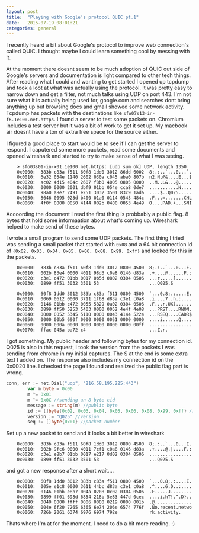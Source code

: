 ```yaml
---
layout: post
title:  "Playing with Google's protocol QUIC pt.1"
date:   2015-07-19 08:01:21
categories: general
---
```


I recently heard a bit about Google's protocol to improve web connection's called QUIC. I thought maybe I could learn something cool by messing with it.

At the moment there doesnt seem to be much adoption of QUIC out side of Google's servers and documentation is light compared to other tech things. After reading what I could and wanting to get started I opened up tcpdump and took a loot at what was actually using the protocol. It was pretty easy to narrow down and get a filter, not much talks using UDP on port 443. I'm not sure what it is actually being used for, google.com and searches dont bring anything up but browsing docs and gmail showed some network activity.
Tcpdump has packets with the destinations like `sfo07s13-in-f6.1e100.net.https`. I found a server to test some packets on. Chromium includes a test server but it was a bit of work to get it set up. My macbook air doesnt have a ton of extra free space for the source either.

I figured a good place to start would be to see if I can get the server to respond. I caputered some more packets, read some documents and opened wireshark and started to try to make sense of what I was seeing.

~~~
	> sfo03s01-in-x01.1e100.net.https: [udp sum ok] UDP, length 1350
	0x0000:  383b c83a f511 60f8 1dd0 3012 86dd 6002  8;.:..`...0...`.
	0x0010:  6e32 054e 1140 2602 030a c045 aba0 807b  n2.N.@&....E...{
	0x0020:  ac02 4d15 e04c 2607 f8b0 4005 0805 0000  ..M..L&...@.....
	0x0030:  0000 0000 2001 dbf9 01bb 054e cca8 0de7  ...........N....
	0x0040:  98a0 a8e7 2491 e251 3032 3501 83c9 1ada  ....$..Q025.....
	0x0050:  8646 0095 023d b400 01a0 0114 0543 484c  .F...=.......CHL
	0x0060:  4f0f 0000 0050 4144 002b 0400 0053 4e49  O....PAD.+...SNI
~~~
Accoording the document I read the first thing is probbably a public flag. 8 bytes that hold some informaation about what's coming up. Wireshark helped to make send of these bytes.

I wrote a small program to send some UDP packets. The first thing I tried was sending a small packet that started with `0x08` and a 64 bit connection id of `{0x02, 0x03, 0x04, 0x05, 0x06, 0x08, 0x99, 0xff}` and looked for this in the packets.

~~~
	0x0000:  383b c83a f511 60f8 1dd0 3012 0800 4500  8;.:..`...0...E.
	0x0010:  002b 83e4 0000 4011 98d3 c0a8 0146 d83a  .+....@......F.:
	0x0020:  c3e1 c472 01bb 0017 0b5d 0802 0304 0506  ...r.....]......
	0x0030:  0899 ff51 3032 3501 53                   ...Q025.S
~~~

~~~
	0x0000:  60f8 1dd0 3012 383b c83a f511 0800 4500  `...0.8;.:....E.
	0x0010:  0069 0612 0000 3711 1f68 d83a c3e1 c0a8  .i....7..h.:....
	0x0020:  0146 01bb c472 0055 5829 0a02 0304 0506  .F...r.UX)......
	0x0030:  0899 ff50 5253 5403 0000 0052 4e4f 4e08  ...PRST....RNON.
	0x0040:  0000 0052 5345 5110 0000 0043 4144 5224  ...RSEQ....CADR$
	0x0050:  0000 00b5 690f 0000 0000 0051 0000 0000  ....i......Q....
	0x0060:  0000 000a 0000 0000 0000 0000 0000 00ff  ................
	0x0070:  ffac 045a ba72 c4                        ...Z.r.
~~~

I got something. My public header and following bytes for my connection id. Q025 is also in this request, i took the version from the packets I was sending from chrome in my initial captures. The S at the end is some extra text I added on. The response also includes my connection id on the 0x0020 line. I checked the page I found and realized the public flag part is wrong.

~~~ go
conn, err := net.Dial("udp", "216.58.195.225:443")
		var m byte = 0x00
		m ^= 0x01
		m ^= 0x0C //sending an 8 byte cid
		message := string(m) //public byte
		id := []byte{0x02, 0x03, 0x04, 0x05, 0x06, 0x08, 0x99, 0xff} //cid
		version := "Q025" //version
		seq := []byte{0x01} //packet number
~~~

Set up a new packet to send and it looks a bit better in wireshark

~~~
	0x0000:  383b c83a f511 60f8 1dd0 3012 0800 4500  8;.:..`...0...E.
	0x0010:  002b 9fc6 0000 4011 7cf1 c0a8 0146 d83a  .+....@.|....F.:
	0x0020:  c3e1 e8b7 01bb 0017 e217 0d02 0304 0506  ................
	0x0030:  0899 ff51 3032 3501 53                   ...Q025.S
~~~

and got a new response after a short wait....

~~~
	0x0000:  60f8 1dd0 3012 383b c83a f511 0800 4500  `...0.8;.:....E.
	0x0010:  005e e1c8 0000 3611 44bc d83a c3e1 c0a8  .^....6.D..:....
	0x0020:  0146 01bb e8b7 004a 0208 0c02 0304 0506  .F.....J........
	0x0030:  0899 ff01 698d 6854 218b 5e83 447d 0cec  ....i.hT!.^.D}..
	0x0040:  0040 0000 ffff 0006 0000 0219 0000 001b  .@..............
	0x0050:  004e 6f20 7265 6365 6e74 206e 6574 776f  .No.recent.netwo
	0x0060:  726b 2061 6374 6976 6974 792e            rk.activity.
~~~

Thats where I'm at for the moment.
I need to do a bit more reading. :)
